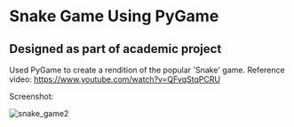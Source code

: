 # Snake Game Using PyGame

## Designed as part of academic project
Used PyGame to create a rendition of the popular 'Snake' game.
Reference video: https://www.youtube.com/watch?v=QFvqStqPCRU

Screenshot:

![snake_game2](https://github.com/CoderMan45/Snake-Game/assets/96254097/2bb5f849-3ef8-40a9-9249-08975e26ef41)
